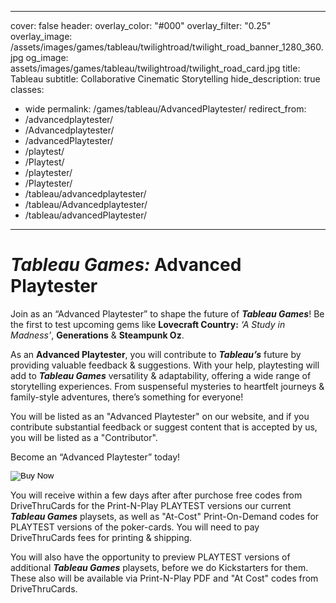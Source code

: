 ---
cover: false
header:
  overlay_color: "#000"
  overlay_filter: "0.25"
  overlay_image: /assets/images/games/tableau/twilightroad/twilight_road_banner_1280_360.jpg
  og_image: assets/images/games/tableau/twilightroad/twilight_road_card.jpg
title: Tableau
subtitle: Collaborative Cinematic Storytelling
hide_description: true
classes:
  - wide
permalink: /games/tableau/AdvancedPlaytester/
redirect_from:
  - /advancedplaytester/
  - /Advancedplaytester/
  - /advancedPlaytester/
  - /playtest/
  - /Playtest/
  - /playtester/
  - /Playtester/
  - /tableau/advancedplaytester/
  - /tableau/Advancedplaytester/
  - /tableau/advancedPlaytester/
 ---

# ***Tableau Games:*** Advanced Playtester

Join as an “Advanced Playtester” to shape the future of ***Tableau Games***! Be the first to test upcoming gems like **Lovecraft Country:** *‘A Study in Madness’*, **Generations** & **Steampunk Oz**. 

As an **Advanced Playtester**, you will contribute to ***Tableau’s*** future by providing valuable feedback & suggestions. With your help, playtesting will add to ***Tableau Games*** versatility & adaptability, offering a wide range of storytelling experiences. From suspenseful mysteries to heartfelt journeys & family-style adventures, there’s something for everyone!

You will be listed as an "Advanced Playtester" on our website, and if you contribute substantial feedback or suggest content that is accepted by us, you will be listed as a "Contributor".

Become an “Advanced Playtester” today!

<form action="https://www.paypal.com/cgi-bin/webscr" method="post" target="_top">
  <input type="hidden" name="cmd" value="_s-xclick" />
  <input type="hidden" name="hosted_button_id" value="FTC2DMACQXYCU" />
  <input type="hidden" name="currency_code" value="USD" />
  <input type="image" src="https://www.paypalobjects.com/en_US/i/btn/btn_buynowCC_LG.gif" border="0" name="submit" title="PayPal - The safer, easier way to pay online!" alt="Buy Now" />
</form>

You will receive within a few days after after purchose free codes from DriveThruCards for the Print-N-Play PLAYTEST versions our current ***Tableau Games*** playsets, as well as "At-Cost" Print-On-Demand codes for PLAYTEST versions of the poker-cards. You will need to pay DriveThruCards fees for printing & shipping.

You will also have the opportunity to preview PLAYTEST versions of additional ***Tableau Games*** playsets, before we do Kickstarters for them. These also will be available via Print-N-Play PDF and "At Cost" codes from DriveThruCards.